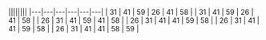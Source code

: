 ||||||||
|---|---|---|---|---|---|
| 31 | 41 | 59 | 26 | 41 | 58 |
| 31 | 41 | 59 | 26 | 41 | 58 |
| 26 | 31 | 41 | 59 | 41 | 58 |
| 26 | 31 | 41 | 41 | 59 | 58 |
| 26 | 31 | 41 | 41 | 59 | 58 |
| 26 | 31 | 41 | 41 | 58 | 59 |
